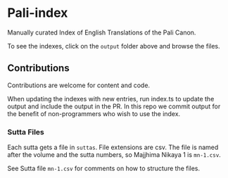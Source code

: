 # Pali-index

Manually curated Index of English Translations of the Pali Canon.

To see the indexes, click on the `output` folder above and browse
the files.


## Contributions

Contributions are welcome for content and code.  

When updating the indexes with new entries, run index.ts to update
the output and include the output in the PR.  In this repo we commit output for the
benefit of non-programmers who wish to use the index.

### Sutta Files 

Each sutta gets a file in `suttas`.  File extensions are csv.
The file is named after the volume and the
sutta numbers, so Majjhima Nikaya 1 is `mn-1.csv`.

See Sutta file `mn-1.csv` for comments on how to structure the files.

